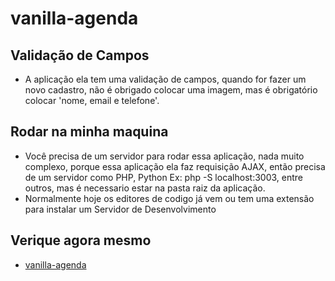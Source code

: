 # vanilla-agenda

## Validação de Campos
- A aplicação ela tem uma validação de campos, quando for fazer um novo cadastro, não é obrigado colocar uma imagem, mas é obrigatório colocar 'nome, email e telefone'.
## Rodar na minha maquina
- Você precisa de um servidor para rodar essa aplicação, nada muito complexo, porque essa aplicação ela faz requisição AJAX, então precisa de um servidor como PHP, Python Ex: php -S localhost:3003, entre outros, mas é necessario estar na pasta raiz da aplicação.
- Normalmente hoje os editores de codigo já vem ou tem uma extensão para instalar um Servidor de Desenvolvimento
## Verique agora mesmo
- [vanilla-agenda](https://washingtondeveloper.github.io/vanilla-agenda/)
